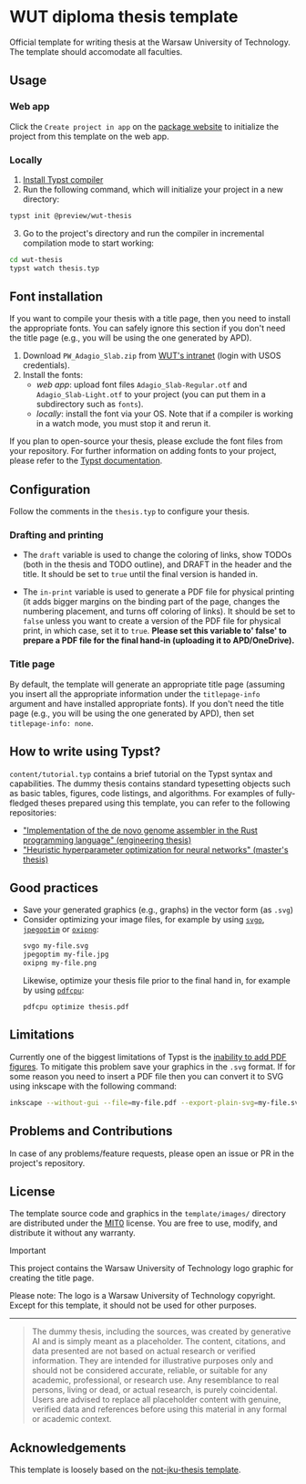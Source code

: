 # WUT diploma thesis template

Official template for writing thesis at the Warsaw University of Technology. The
template should accomodate all faculties.

## Usage

### Web app

Click the `Create project in app` on the [package website](https://typst.app/universe/package/wut-thesis) to initialize the project from this template on the web app.

### Locally

1. [Install Typst compiler](https://github.com/typst/typst#installation)
2. Run the following command, which will initialize your project in a new directory:
```bash
typst init @preview/wut-thesis
```
3. Go to the project's directory and run the compiler in incremental compilation mode to start working:
```bash
cd wut-thesis
typst watch thesis.typ
```

## Font installation
If you want to compile your thesis with a title page, then you need to install the appropriate fonts. You can safely ignore this section if you don't need the title page (e.g., you will be using the one generated by APD).

1. Download `PW_Adagio_Slab.zip` from [WUT's intranet](https://intranet.pw.edu.pl/promocja/Shared%20Documents/Identyfikacja%20wizualna/Kroje%20pism) (login with USOS credentials).
2. Install the fonts:
    * _web app_: upload font files `Adagio_Slab-Regular.otf` and `Adagio_Slab-Light.otf`
      to your project (you can put them in a subdirectory such as `fonts`).
    * _locally_: install the font via your OS. Note that if a compiler is working in a watch mode, you must stop it and rerun it.

If you plan to open-source your thesis, please exclude the font files from your
repository. For further information on adding fonts to your project, please refer to the
[Typst documentation](https://typst.app/docs/reference/text/text/#parameters-font).

## Configuration
Follow the comments in the `thesis.typ` to configure your thesis.

### Drafting and printing
* The `draft` variable is used to change the coloring of links, show TODOs (both in the
  thesis and TODO outline), and DRAFT in the header and the title. It should be set to
  `true` until the final version is handed in.

* The `in-print` variable is used to generate a PDF file for physical printing (it adds
  bigger margins on the binding part of the page, changes the numbering placement, and
  turns off coloring of links). It should be set to `false` unless you want to create a
  version of the PDF file for physical print, in which case, set it to `true`. **Please
  set this variable to' false' to prepare a PDF file for the final hand-in (uploading it
  to APD/OneDrive).**

### Title page
By default, the template will generate an appropriate title page (assuming you insert
all the appropriate information under the `titlepage-info` argument and have installed
appropriate fonts). If you don't need the title page (e.g., you will be using the one
generated by APD), then set `titlepage-info: none`.

## How to write using Typst?

`content/tutorial.typ` contains a brief tutorial on the Typst syntax and capabilities.
The dummy thesis contains standard typesetting objects such as basic tables,
figures, code listings, and algorithms. For examples of fully-fledged theses prepared
using this template, you can refer to the following repositories:

- ["Implementation of the de novo genome assembler in the Rust programming language" (engineering thesis)](https://github.com/fuine/eng-thesis-typst/)
- ["Heuristic hyperparameter optimization for neural networks" (master's thesis)](https://github.com/fuine/msc-thesis-typst/)

## Good practices
* Save your generated graphics (e.g., graphs) in the vector form (as `.svg`)
* Consider optimizing your image files, for example by using [`svgo`](https://svgo.dev/), [`jpegoptim`](https://github.com/tjko/jpegoptim) or [`oxipng`](https://github.com/oxipng/oxipng):
    ```bash
    svgo my-file.svg
    jpegoptim my-file.jpg
    oxipng my-file.png
    ```
    Likewise, optimize your thesis file prior to the final hand in, for example by using
    [`pdfcpu`](https://github.com/pdfcpu/pdfcpu):
    ```
    pdfcpu optimize thesis.pdf
    ```

## Limitations
Currently one of the biggest limitations of Typst is the [inability to add PDF
figures](https://github.com/typst/typst/issues/145). To mitigate this problem save
your graphics in the `.svg` format. If for some reason you need to insert a PDF file then you
can convert it to SVG using inkscape with the following command:
```bash
inkscape --without-gui --file=my-file.pdf --export-plain-svg=my-file.svg
```

## Problems and Contributions
In case of any problems/feature requests, please open an issue or PR in the project's
repository.

## License
The template source code and graphics in the `template/images/` directory are distributed under the [MIT0](https://github.com/aws/mit-0/blob/master/MIT-0) license. You are free to use, modify, and distribute it without any warranty.

> [!IMPORTANT]
>
> This project contains the Warsaw University of Technology logo graphic for creating the title page.
>
> Please note: The logo is a Warsaw University of Technology copyright. Except for this template, it should not be used for other purposes.

---

> The dummy thesis, including the sources, was created by generative AI and is simply meant as a placeholder. The content, citations, and data presented are not based on actual research or verified information. They are intended for illustrative purposes only and should not be considered accurate, reliable, or suitable for any academic, professional, or research use. Any resemblance to real persons, living or dead, or actual research, is purely coincidental. Users are advised to replace all placeholder content with genuine, verified data and references before using this material in any formal or academic context.

## Acknowledgements
This template is loosely based on the [not-jku-thesis template](https://typst.app/universe/package/not-jku-thesis).
